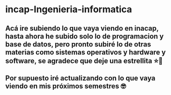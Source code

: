 # incap-Ingenieria-informatica

<h2>Acá ire subiendo lo que vaya viendo en inacap, hasta ahora he subido solo lo de programacion y base de datos, pero pronto subiré lo de otras materias como sistemas operativos y hardware y software, se agradece que deje una estrellita ⭐️🤩

Por supuesto iré actualizando con lo que vaya viendo en mis próximos semestres 🤓

</h2>

